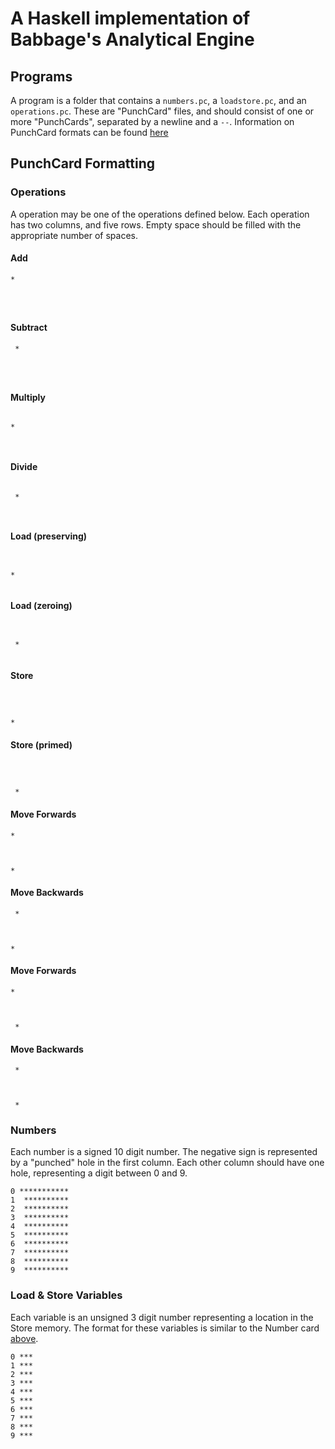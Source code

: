 # A Haskell implementation of Babbage's Analytical Engine

## Programs

A program is a folder that contains a `numbers.pc`, a `loadstore.pc`, and an `operations.pc`. These are "PunchCard" files, and should consist of one or more "PunchCards", separated by a newline and a `--`. Information on PunchCard formats can be found [here](#punchcard-formatting)

## PunchCard Formatting

### Operations

A operation may be one of the operations defined below. Each operation has two columns, and five rows. Empty space should be filled with the appropriate number of spaces.

#### Add

```
*




```

#### Subtract

```
 *




```

#### Multiply

```

*



```

#### Divide

```

 *



```

#### Load (preserving)

```


*


```

#### Load (zeroing)

```


 *


```

#### Store

```



*

```

#### Store (primed)

```



 *

```

#### Move Forwards

```
*



*
```

#### Move Backwards

```
 *



*
```

#### Move Forwards

```
*



 *
```

#### Move Backwards

```
 *



 *
```

### Numbers

Each number is a signed 10 digit number. The negative sign is represented by a "punched" hole in the first column. Each other column should have one hole, representing a digit between 0 and 9.

```
0 ***********
1  **********
2  **********
3  **********
4  **********
5  **********
6  **********
7  **********
8  **********
9  **********
```

### Load & Store Variables

Each variable is an unsigned 3 digit number representing a location in the Store memory. The format for these variables is similar to the Number card [above](#numbers).

```
0 ***
1 ***
2 ***
3 ***
4 ***
5 ***
6 ***
7 ***
8 ***
9 ***
```
